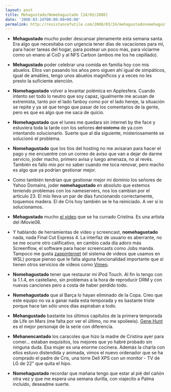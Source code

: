 ```yaml
---
layout: post
title: Mehagustado/Nomehagustado [24/03/2008]
date: '2008-03-24T00:00:00+00:00'
permalink: http://resistancefutile.com/2008/03/24/mehagustadonomehagustado-24032008/
---
```

- <strong>Mehagustado</strong> mucho poder descansar plenamente esta semana santa. Era algo que necesitaba con urgencia tener días de vacaciones para mí, para hacer tareas del hogar, para postear un poco más, para viciarme como un enano al CoD y al NFS Carbon (ambos me los he cepillado).

- <strong>Mehagustado</strong> poder celebrar una comida en familia hoy con mis abuelos. Ellos van pasando los años pero siguen ahí igual de simpáticos, igual de amables, tengo unos abuelos magníficos y a veces no les presto la suficiente atención.

- <strong>Nomehagustado</strong> volver a levantar polémica en Applesfera. Cuando intento ser todo lo neutro que soy capaz, igualmente me acusan de extremista, tanto por el lado fanboy como por el lado hereje, la situación se repite y ya sé que tengo que pasar de los comentarios de la gente, pero es que es algo que me saca de quicio. 

- <strong>Nomehagustado</strong> que el lunes me quedara sin internet by the face y estuviera toda la tarde con los señores <del datetime="2008-03-24T18:10:55+00:00">del sistema</del> de ya.com intentando solucionarlo. Suerte que al día siguiente, misteriosamente se solucionó el problema.

- <strong>Nomehagustado</strong> que los tíos del hosting no me avisaran para hacer el pago y me encuentre con un correo de aviso que van a dejar de darme servicio, joder macho, primero avisa y luego amenaza, no al revés. También es fallo mío por no saber cuando me toca renovar, pero macho es algo que ya podrían gestionar mejor.

- Como también tendrían que gestionar mejor mi dominio los señores de Yahoo Domains, joder <strong>nomehagustado</strong> en absoluto que estemos teniendo problemas con los nameservers, nos los cambian por el artículo 23. El mío lleva un par de días funcionando correctamente, toquemos madera. El de Cris hoy también se le ha reiniciado. A ver si lo solucionamos.

- <strong>Mehagustado</strong> mucho <a href="http://childrenatyourfeet.com/2008/03/24/nanocampusmac-2008/#video">el video</a> que se ha currado Cristina. Es una artista del iMovie08.

- Y hablando de herramientas de vídeo y screencast, <strong>nomehagustado</strong> nada, nada Final Cut Express 4. La interfaz de usuario es aberrante, no se me ocurre otro calificativo, en cambio cada día adoro más Screenflow, el software para hacer screencasts como Jobs manda. Tampoco me gusta <a href="http://zappinternet.com">zappinternet</a> (el sistema de videos que usamos en WSL) porque pienso que le falta alguna funcionalidad importante que sí tienen otros servicios de vídeos como <a href="http://vimeo.com">Vimeo</a>.

- <strong>Nomehagustado</strong> tener que restaurar mi iPod Touch. Al fin lo tengo con la 1.1.4, en castellano, sin problemas a la hora de reproducir DRM y con nuevas canciones pero a costa de haber perdido todo.

- <strong>Nomehagustado</strong> que al Barça lo hayan eliminado de la Copa. Creo que este equipo no va a ganar nada esta temporada y es bastante triste porque hace tan sólo unos días aspiraban a todo.

- <strong>Mehangustado</strong> bastante los últimos capítulos de la primera temporada de Life on Mars (me falta por ver el último, no me spoileeis). <a href="http://www.vayatele.com/2008/02/25-por-que-nos-gusta-gene-hunt-life-on-mars">Gene Hunt</a> es el mejor personaje de la serie con diferencia.

- <strong>Mehanencantado</strong> los caracoles que hizo la madre de Cristina ayer para comer... estaban exquisitos, los mejores que yo habré probado sin ninguna duda. Esa mujer es una enorme cocinera. Además la charla con ellos estuvo distendida y animada, vimos el nuevo ordenador que se ha comprado el padre de Cris, una torre Dell XPS con un monitor - TV de LG de 22" que quita el hipo. 

- <strong>Nomehagustado</strong> recordar que mañana tengo que estar al pié del cañón otra vez y que me espera una semana durilla, con viajecito a Palma incluido, deseadme suerte.
